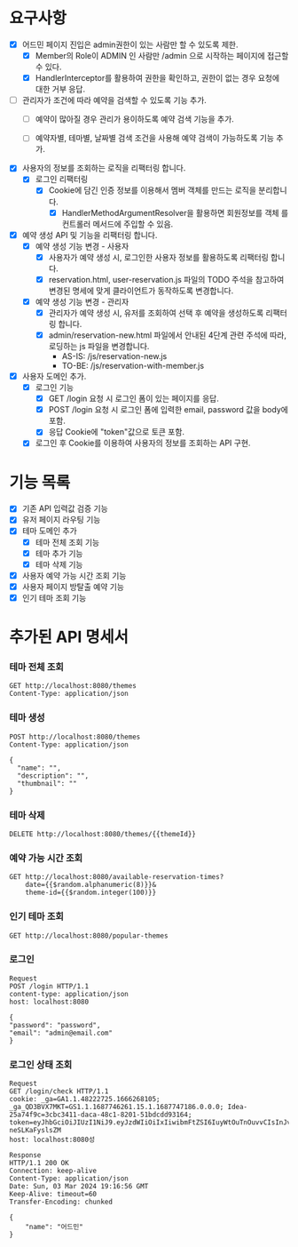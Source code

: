 # 요구사항

- [x] 어드민 페이지 진입은 admin권한이 있는 사람만 할 수 있도록 제한.
    - [x] Member의 Role이 ADMIN 인 사람만 /admin 으로 시작하는 페이지에 접근할 수 있다.
    - [x] HandlerInterceptor를 활용하여 권한을 확인하고, 권한이 없는 경우 요청에 대한 거부 응답.
- [ ] 관리자가 조건에 따라 예약을 검색할 수 있도록 기능 추가.
    - [ ] 예약이 많아질 경우 관리가 용이하도록 예약 검색 기능을 추가.
    - [ ] 예약자별, 테마별, 날짜별 검색 조건을 사용해 예약 검색이 가능하도록 기능 추가.


- [x] 사용자의 정보를 조회하는 로직을 리팩터링 합니다.
    - [x] 로그인 리팩터링
        - [x] Cookie에 담긴 인증 정보를 이용해서 멤버 객체를 만드는 로직을 분리합니다.
            - [x] HandlerMethodArgumentResolver을 활용하면 회원정보를 객체 를 컨트롤러 메서드에 주입할 수 있음.
- [x] 예약 생성 API 및 기능을 리팩터링 합니다.
    - [x] 예약 생성 기능 변경 - 사용자
        - [x] 사용자가 예약 생성 시, 로그인한 사용자 정보를 활용하도록 리팩터링 합니다.
        - [x] reservation.html, user-reservation.js 파일의 TODO 주석을 참고하여 변경된 명세에 맞게 클라이언트가 동작하도록 변경합니다.
    - [x] 예약 생성 기능 변경 - 관리자
        - [x] 관리자가 예약 생성 시, 유저를 조회하여 선택 후 예약을 생성하도록 리팩터링 합니다.
        - [x] admin/reservation-new.html 파일에서 안내된 4단계 관련 주석에 따라, 로딩하는 js 파일을 변경합니다.
            - AS-IS: /js/reservation-new.js
            - TO-BE: /js/reservation-with-member.js


- [x] 사용자 도메인 추가.
    - [x] 로그인 기능
        - [x] GET /login 요청 시 로그인 폼이 있는 페이지를 응답.
        - [x] POST /login 요청 시 로그인 폼에 입력한 email, password 값을 body에 포함.
        - [x] 응답 Cookie에 "token"값으로 토큰 포함.
    - [x] 로그인 후 Cookie를 이용하여 사용자의 정보를 조회하는 API 구현.

# 기능 목록

- [X] 기존 API 입력값 검증 기능
- [X] 유저 페이지 라우팅 기능
- [X] 테마 도메인 추가
    - [X] 테마 전체 조회 기능
    - [X] 테마 추가 기능
    - [X] 테마 삭제 기능
- [X] 사용자 예약 가능 시간 조회 기능
- [X] 사용자 페이지 방탈출 예약 기능
- [X] 인기 테마 조회 기능

# 추가된 API 명세서

### 테마 전체 조회

```http request
GET http://localhost:8080/themes
Content-Type: application/json
```

### 테마 생성

```http request
POST http://localhost:8080/themes
Content-Type: application/json

{
  "name": "",
  "description": "",
  "thumbnail": ""
}
```

### 테마 삭제

```http request
DELETE http://localhost:8080/themes/{{themeId}}
```

### 예약 가능 시간 조회

```http request
GET http://localhost:8080/available-reservation-times?
    date={{$random.alphanumeric(8)}}&
    theme-id={{$random.integer(100)}}
```

### 인기 테마 조회

```http request
GET http://localhost:8080/popular-themes
```

### 로그인

```http request
Request
POST /login HTTP/1.1
content-type: application/json
host: localhost:8080

{
"password": "password",
"email": "admin@email.com"
}
```

### 로그인 상태 조회

```http request
Request
GET /login/check HTTP/1.1
cookie: _ga=GA1.1.48222725.1666268105; _ga_QD3BVX7MKT=GS1.1.1687746261.15.1.1687747186.0.0.0; Idea-25a74f9c=3cbc3411-daca-48c1-8201-51bdcdd93164; token=eyJhbGciOiJIUzI1NiJ9.eyJzdWIiOiIxIiwibmFtZSI6IuyWtOuTnOuvvCIsInJvbGUiOiJBRE1JTiJ9.vcK93ONRQYPFCxT5KleSM6b7cl1FE-neSLKaFyslsZM
host: localhost:8080성
```

```http request
Response
HTTP/1.1 200 OK
Connection: keep-alive
Content-Type: application/json
Date: Sun, 03 Mar 2024 19:16:56 GMT
Keep-Alive: timeout=60
Transfer-Encoding: chunked

{
    "name": "어드민"
}
```
